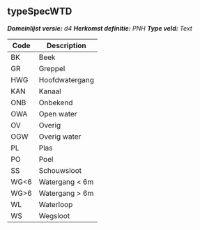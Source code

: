 ## typeSpecWTD

*__Domeinlijst versie:__ d4*
*__Herkomst definitie:__ PNH*
*__Type veld:__ Text*

|__Code__ |__Description__	|
|	---	|	---	|
| BK | Beek |
| GR | Greppel |
| HWG | Hoofdwatergang |
| KAN | Kanaal  |
| ONB | Onbekend |
| OWA | Open water |
| OV | Overig |
| OGW | Overig water |
| PL | Plas |
| PO | Poel |
| SS | Schouwsloot |
| WG<6 | Watergang < 6m |
| WG>6 | Watergang > 6m |
| WL | Waterloop |
| WS | Wegsloot |
